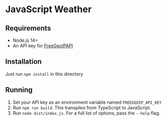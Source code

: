 # JavaScript Weather

## Requirements
* Node.js 14+
* An API key for [FreeGeoIPAPI](https://freegeoip.app/)

## Installation
Just run `npm install` in this directory

## Running
1. Set your API key as an environment variable named `FREEGEOIP_API_KEY`
2. Run `npm run build`. This transpiles from TypeScript to JavaScript.
3. Run `node dist/index.js`. For a full list of options, pass the `--help` flag.
